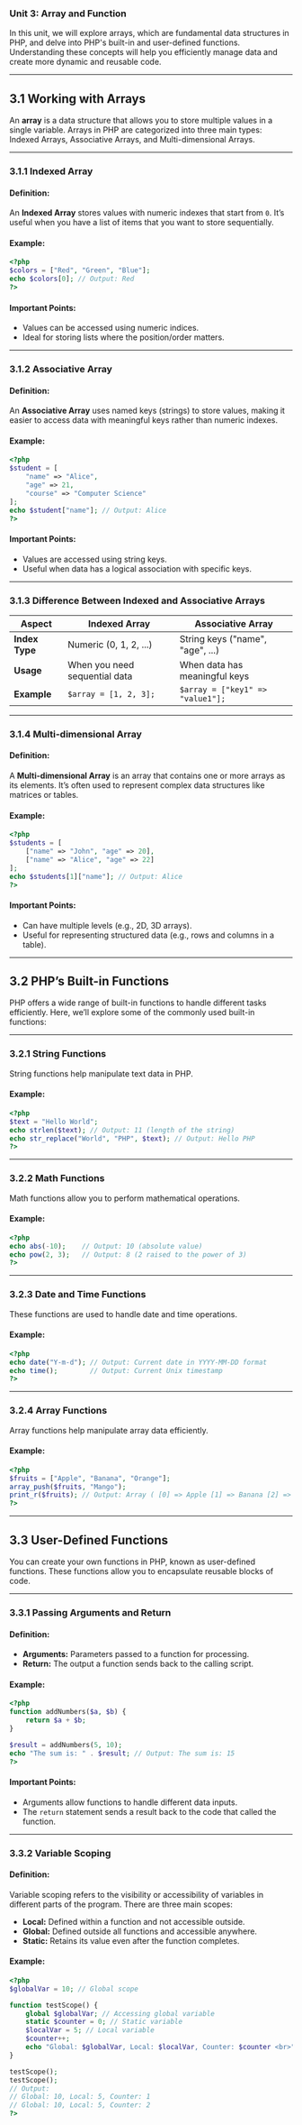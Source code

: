 ### **Unit 3: Array and Function**

In this unit, we will explore arrays, which are fundamental data structures in PHP, and delve into PHP's built-in and user-defined functions. Understanding these concepts will help you efficiently manage data and create more dynamic and reusable code.

---

## **3.1 Working with Arrays**

An **array** is a data structure that allows you to store multiple values in a single variable. Arrays in PHP are categorized into three main types: Indexed Arrays, Associative Arrays, and Multi-dimensional Arrays.

---

### **3.1.1 Indexed Array**

#### **Definition:**
An **Indexed Array** stores values with numeric indexes that start from `0`. It’s useful when you have a list of items that you want to store sequentially.

#### **Example:**
```php
<?php
$colors = ["Red", "Green", "Blue"];
echo $colors[0]; // Output: Red
?>
```

#### **Important Points:**
- Values can be accessed using numeric indices.
- Ideal for storing lists where the position/order matters.

---

### **3.1.2 Associative Array**

#### **Definition:**
An **Associative Array** uses named keys (strings) to store values, making it easier to access data with meaningful keys rather than numeric indexes.

#### **Example:**
```php
<?php
$student = [
    "name" => "Alice",
    "age" => 21,
    "course" => "Computer Science"
];
echo $student["name"]; // Output: Alice
?>
```

#### **Important Points:**
- Values are accessed using string keys.
- Useful when data has a logical association with specific keys.

---

### **3.1.3 Difference Between Indexed and Associative Arrays**

| **Aspect**     | **Indexed Array**                              | **Associative Array**                          |
|----------------|------------------------------------------------|-----------------------------------------------|
| **Index Type** | Numeric (0, 1, 2, ...)                         | String keys ("name", "age", ...)              |
| **Usage**      | When you need sequential data                  | When data has meaningful keys                 |
| **Example**    | `$array = [1, 2, 3];`                          | `$array = ["key1" => "value1"];`              |

---

### **3.1.4 Multi-dimensional Array**

#### **Definition:**
A **Multi-dimensional Array** is an array that contains one or more arrays as its elements. It’s often used to represent complex data structures like matrices or tables.

#### **Example:**
```php
<?php
$students = [
    ["name" => "John", "age" => 20],
    ["name" => "Alice", "age" => 22]
];
echo $students[1]["name"]; // Output: Alice
?>
```

#### **Important Points:**
- Can have multiple levels (e.g., 2D, 3D arrays).
- Useful for representing structured data (e.g., rows and columns in a table).

---

## **3.2 PHP’s Built-in Functions**

PHP offers a wide range of built-in functions to handle different tasks efficiently. Here, we’ll explore some of the commonly used built-in functions:

---

### **3.2.1 String Functions**

String functions help manipulate text data in PHP.

#### **Example:**
```php
<?php
$text = "Hello World";
echo strlen($text); // Output: 11 (length of the string)
echo str_replace("World", "PHP", $text); // Output: Hello PHP
?>
```

---

### **3.2.2 Math Functions**

Math functions allow you to perform mathematical operations.

#### **Example:**
```php
<?php
echo abs(-10);    // Output: 10 (absolute value)
echo pow(2, 3);   // Output: 8 (2 raised to the power of 3)
?>
```

---

### **3.2.3 Date and Time Functions**

These functions are used to handle date and time operations.

#### **Example:**
```php
<?php
echo date("Y-m-d"); // Output: Current date in YYYY-MM-DD format
echo time();        // Output: Current Unix timestamp
?>
```

---

### **3.2.4 Array Functions**

Array functions help manipulate array data efficiently.

#### **Example:**
```php
<?php
$fruits = ["Apple", "Banana", "Orange"];
array_push($fruits, "Mango");
print_r($fruits); // Output: Array ( [0] => Apple [1] => Banana [2] => Orange [3] => Mango )
?>
```

---

## **3.3 User-Defined Functions**

You can create your own functions in PHP, known as user-defined functions. These functions allow you to encapsulate reusable blocks of code.

---

### **3.3.1 Passing Arguments and Return**

#### **Definition:**
- **Arguments:** Parameters passed to a function for processing.
- **Return:** The output a function sends back to the calling script.

#### **Example:**
```php
<?php
function addNumbers($a, $b) {
    return $a + $b;
}

$result = addNumbers(5, 10);
echo "The sum is: " . $result; // Output: The sum is: 15
?>
```

#### **Important Points:**
- Arguments allow functions to handle different data inputs.
- The `return` statement sends a result back to the code that called the function.

---

### **3.3.2 Variable Scoping**

#### **Definition:**
Variable scoping refers to the visibility or accessibility of variables in different parts of the program. There are three main scopes:
- **Local:** Defined within a function and not accessible outside.
- **Global:** Defined outside all functions and accessible anywhere.
- **Static:** Retains its value even after the function completes.

#### **Example:**
```php
<?php
$globalVar = 10; // Global scope

function testScope() {
    global $globalVar; // Accessing global variable
    static $counter = 0; // Static variable
    $localVar = 5; // Local variable
    $counter++;
    echo "Global: $globalVar, Local: $localVar, Counter: $counter <br>";
}

testScope();
testScope();
// Output: 
// Global: 10, Local: 5, Counter: 1 
// Global: 10, Local: 5, Counter: 2
?>
```

